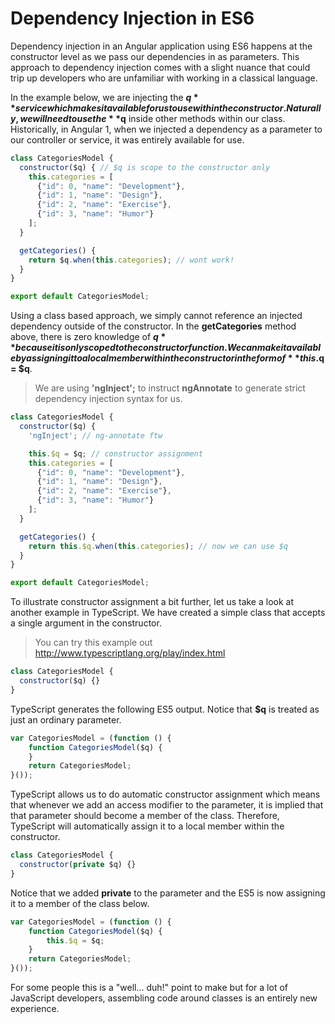 # Dependency Injection in ES6

Dependency injection in an Angular application using ES6 happens at the constructor level as we pass our dependencies in as parameters. This approach to dependency injection comes with a slight nuance that could trip up developers who are unfamiliar with working in a classical language.

In the example below, we are injecting the **$q** service which makes it available for us to use within the constructor. Naturally, we will need to use the **$q** inside other methods within our class. Historically, in Angular 1, when we injected a dependency as a parameter to our controller or service, it was entirely available for use. 

```javascript
class CategoriesModel {
  constructor($q) { // $q is scope to the constructor only
    this.categories = [
      {"id": 0, "name": "Development"},
      {"id": 1, "name": "Design"},
      {"id": 2, "name": "Exercise"},
      {"id": 3, "name": "Humor"}
    ];
  }

  getCategories() {
    return $q.when(this.categories); // wont work!
  }
}

export default CategoriesModel;
```

Using a class based approach, we simply cannot reference an injected dependency outside of the constructor. In the **getCategories** method above, there is zero knowledge of **$q** because it is only scoped to the constructor function. We can make it available by assigning it to a local  member within the constructor in the form of **this.$q = $q**.

> We are using **'ngInject';** to instruct **ngAnnotate** to generate strict dependency injection syntax for us.

```javascript
class CategoriesModel {
  constructor($q) {
    'ngInject'; // ng-annotate ftw

    this.$q = $q; // constructor assignment
    this.categories = [
      {"id": 0, "name": "Development"},
      {"id": 1, "name": "Design"},
      {"id": 2, "name": "Exercise"},
      {"id": 3, "name": "Humor"}
    ];
  }

  getCategories() {
    return this.$q.when(this.categories); // now we can use $q
  }
}

export default CategoriesModel;
```

To illustrate constructor assignment a bit further, let us take a look at another example in TypeScript. We have created a simple class that accepts a single argument in the constructor.

> You can try this example out http://www.typescriptlang.org/play/index.html

```javascript
class CategoriesModel {
  constructor($q) {}
}
```

TypeScript generates the following ES5 output. Notice that **$q** is treated as just an ordinary parameter.

```javascript
var CategoriesModel = (function () {
    function CategoriesModel($q) {
    }
    return CategoriesModel;
}());
```

TypeScript allows us to do automatic constructor assignment which means that whenever we add an access modifier to the parameter, it is implied that that parameter should become a member of the class. Therefore, TypeScript will automatically assign it to a local member within the constructor.

```javascript
class CategoriesModel {
  constructor(private $q) {}
}
```

Notice that we added **private** to the parameter and the ES5 is now assigning it to a member of the class below.

```javascript
var CategoriesModel = (function () {
    function CategoriesModel($q) {
        this.$q = $q;
    }
    return CategoriesModel;
}());
```

For some people this is a "well... duh!" point to make but for a lot of JavaScript developers, assembling code around classes is an entirely new experience.